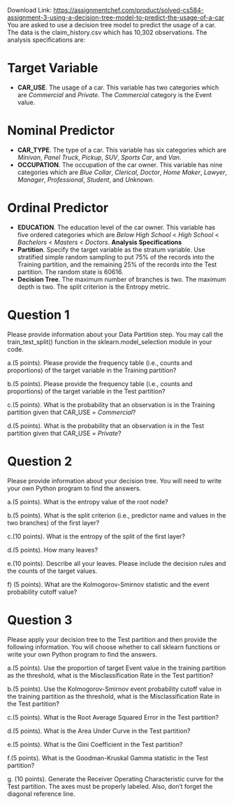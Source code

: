 Download Link: https://assignmentchef.com/product/solved-cs584-assignment-3-using-a-decision-tree-model-to-predict-the-usage-of-a-car
<br>
You are asked to use a decision tree model to predict the usage of a car.  The data is the claim_history.csv which has 10,302 observations.  The analysis specifications are:

<h1>Target Variable</h1>

<ul>

 <li><strong>CAR_USE</strong>. The usage of a car. This variable has two categories which are <em>Commercial</em> and <em>Private</em>.  The <em>Commercial</em> category is the Event value.</li>

</ul>

<h1>Nominal Predictor</h1>

<ul>

 <li><strong>CAR_TYPE</strong>. The type of a car. This variable has six categories which are <em>Minivan</em>, <em>Panel Truck</em>, <em>Pickup</em>, <em>SUV</em>, <em>Sports Car</em>, and <em>Van</em>.</li>

 <li><strong>OCCUPATION</strong>. The occupation of the car owner. This variable has nine categories which are <em>Blue Collar</em>, <em>Clerical, Doctor</em>, <em>Home Maker</em>, <em>Lawyer</em>, <em>Manager</em>, <em>Professional</em>, <em>Student</em>, and<em> Unknown</em>.</li>

</ul>

<h1>Ordinal Predictor</h1>

<ul>

 <li><strong>EDUCATION</strong>. The education level of the car owner. This variable has five ordered categories which are <em>Below High School</em> &lt; <em>High School</em> &lt; <em>Bachelors</em> &lt; <em>Masters</em> &lt; <em>Doctors</em>. <strong>Analysis Specifications </strong></li>

 <li><strong>Partition</strong>. Specify the target variable as the stratum variable. Use stratified simple random sampling to put 75% of the records into the Training partition, and the remaining 25% of the records into the Test partition. The random state is 60616.</li>

 <li><strong>Decision Tree</strong>. The maximum number of branches is two.  The maximum depth is two.  The split criterion is the Entropy metric.</li>

</ul>

<h1>Question 1</h1>

Please provide information about your Data Partition step.  You may call the train_test_split() function in the sklearn.model_selection module in your code.

a.(5 points). Please provide the frequency table (i.e., counts and proportions) of the target variable in the Training partition?

b.(5 points). Please provide the frequency table (i.e., counts and proportions) of the target variable in the Test partition?

c.(5 points). What is the probability that an observation is in the Training partition given that CAR_USE = <em>Commercial</em>?

d.(5 points). What is the probability that an observation is in the Test partition given that CAR_USE = <em>Private</em>?

<h1>Question 2</h1>

Please provide information about your decision tree.  You will need to write your own Python program to find the answers.

a.(5 points). What is the entropy value of the root node?

b.(5 points). What is the split criterion (i.e., predictor name and values in the two branches) of the first layer?

c.(10 points). What is the entropy of the split of the first layer?

d.(5 points). How many leaves?

e.(10 points). Describe all your leaves. Please include the decision rules and the counts of the target values.

f) (5 points). What are the Kolmogorov-Smirnov statistic and the event probability cutoff value?

<h1>Question 3</h1>

Please apply your decision tree to the Test partition and then provide the following information. You will choose whether to call sklearn functions or write your own Python program to find the answers.

a.(5 points). Use the proportion of target Event value in the training partition as the threshold, what is the Misclassification Rate in the Test partition?

b.(5 points). Use the Kolmogorov-Smirnov event probability cutoff value in the training partition as the threshold, what is the Misclassification Rate in the Test partition?

c.(5 points). What is the Root Average Squared Error in the Test partition?

d.(5 points). What is the Area Under Curve in the Test partition?

e.(5 points). What is the Gini Coefficient in the Test partition?

f.(5 points). What is the Goodman-Kruskal Gamma statistic in the Test partition?

g. (10 points). Generate the Receiver Operating Characteristic curve for the Test partition. The axes must be properly labeled.  Also, don’t forget the diagonal reference line.


















